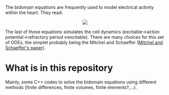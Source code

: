 The bidomain equations are frequently used to model electrical activity within the heart. They read:
<p align="center">
<img src="https://latex.codecogs.com/png.latex?%5Cinline%20%5Cdpi%7B150%7D%20%5Cleft%5C%7B%5Cbegin%7Bmatrix%7D%20%5Cnabla%5Ccdot%28%5Csigma_i%5Ccdot%5Cnabla%20%5Cphi_e%29%20&plus;%20%5Cnabla%5Ccdot%20%28%5Csigma_i%5Ccdot%5Cnabla%20V_m%29%20%3D%20A_m%28C_m%5Cfrac%7B%5Cpartial%20V-m%7D%7B%5Cpartial%20t%7D%20&plus;%20I_%7Bion%7D%20-%20I_%7Bapp%7D%29%5C%5C%20%5C%5C%20%5Cnabla%5Ccdot%5Cbigl%28%28%5Csigma_i&plus;%5Csigma_e%29%5Cnabla%5Cphi_e%5Cbigr%29%20&plus;%20%5Cnabla%5Ccdot%28%5Csigma_i%5Ccdot%5Cnabla%20V_m%29%20%3D%200%5C%5C%20%5C%5C%20%5Cfrac%7B%5Cpartial%20w%7D%7B%5Cpartial%20t%7D%20%3D%20g%28V_m%2C%20w%29%20%5Cend%7Bmatrix%7D%5Cright.">
</p>

The last of those equations simulates the cell dynamics (excitable->action potential->refractory period->excitable). There are many choices for this set of ODEs, the simplet probably being the Mitchel and Schaeffer ([Mitchel and Schaeffer's paper](https://doi.org/10.1016/S0092-8240(03)00041-7)).

# What is in this repository
Mainly, some C++ codes to solve the bidomain equations using different methods (finite differences, finite volumes, finite elements?,...).
